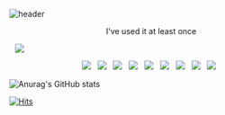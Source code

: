 ![header](https://capsule-render.vercel.app/api?rounded=shark&color=auto&height=300&section=header&text=LHC28&fontSize=90)



<p align="center">
  I've used it at least once
</p>

<p>
<a href="https://instagram.com/chanchani2">
    <img 
        src="http://img.shields.io/badge/-Instagram-orange?style=flat&logo=Instagram&link=https://instagram.com/chanchani2/"
        style="height : auto; margin-left : 10px; margin-right : 10px;"/>
</a>
</p>


<p align="center">
<img src="https://img.shields.io/badge/JAVA-007396?style=flat-square&logo=java&logoColor=white"></a> &nbsp
<img src="https://img.shields.io/badge/HTML5-E34F26?style=flat-square&logo=HTML5&logoColor=white"/></a> &nbsp
<img src="https://img.shields.io/badge/CSS3-1572B6?style=flat-square&logo=CSS3&logoColor=white"/></a> &nbsp
<img src="https://img.shields.io/badge/bootstrap-7952B3?style=flat-square&logo=bootstrap&logoColor=white"></a> &nbsp
<img src="https://img.shields.io/badge/jquery-0769AD?style=flat-square&logo=jquery&logoColor=white"></a> &nbsp
<img src="https://img.shields.io/badge/JavaScript-F7DF1E?style=flat-square&logo=JavaScript&logoColor=white"/></a> &nbsp
<img src="https://img.shields.io/badge/MySQL-4479A1?style=flat-square&logo=MySQL&logoColor=white"/></a> &nbsp
<img src="https://img.shields.io/badge/SpringBoot-6DB33F?style=flat-square&logo=Spring&logoColor=white"></a> &nbsp
<img src="https://img.shields.io/badge/Amazon AWS-232F3E?style=flat-square&logo=Amazon%20AWS&logoColor=white"/></a> &nbsp </p>



![Anurag's GitHub stats](https://github-readme-stats.vercel.app/api?username=LHC28&show_icons=true&theme=radical)


[![Hits](https://hits.seeyoufarm.com/api/count/incr/badge.svg?url=https%3A%2F%2Fgithub.com%2FLHC28%2Fhit-counter&count_bg=%23C8733D&title_bg=%23555555&icon=&icon_color=%23E7E7E7&title=hits&edge_flat=false)](https://hits.seeyoufarm.com)
